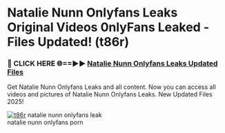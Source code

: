 # Natalie Nunn Onlyfans Leaks Original Videos 0nlyFans Leaked - Files Updated! (t86r)

<h3>🔴 CLICK HERE 🌐==►► <a href="https://tinyurl.com/2jnfzry5" rel="nofollow">Natalie Nunn Onlyfans Leaks Updated Files</a></h3>

Get Natalie Nunn Onlyfans Leaks and all content. Now you can access all videos and pictures of Natalie Nunn Onlyfans Leaks. New Updated Files 2025!

[![t86r](https://i.imgur.com/GyGTBgg.gif)](https://tinyurl.com/2jnfzry5)
natalie nunn onlyfans leak<br>
natalie nunn onlyfans porn